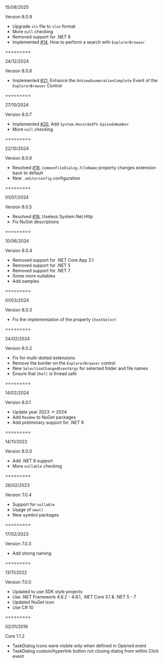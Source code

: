 15/08/2025

Version 8.0.9

- Upgrade `sln` file to `slnx` format
- More `null` checking
- Removed support for .NET 6
- Implemented [#14](https://github.com/PWagner1/Windows-API-CodePack-NET/issues/14), How to perform a search with `ExplorerBrowser`

=========

24/12/2024

Version 8.0.8
- Implemented [#21](https://github.com/PWagner1/Windows-API-CodePack-NET/issues/21), Enhance the `OnViewEnumerationComplete` Event of the `ExplorerBrowser` Control 

=========

27/10/2024

Version 8.0.7
- Implemented [#20](https://github.com/PWagner1/Windows-API-CodePack-NET/issues/20), Add `System.RecordedTV.EpisodeNumber`
- More `null` checking

=========

22/10/2024

Version 8.0.6
- Resolved [#18](https://github.com/PWagner1/Windows-API-CodePack-NET/issues/18), `CommonFileDialog.FileName` property changes extension back to default
- New `.editorconfig` configuration

=========

01/07/2024

Version 8.0.5
- Resolved [#16](https://github.com/Wagnerp/Windows-API-CodePack-NET/issues/16), Useless System.Net.Http
- Fix NuGet descriptions

=========

10/06/2024

Version 8.0.4
- Removed support for .NET Core App 3.1
- Removed support for .NET 5
- Removed support for .NET 7
- Some more nullables
- Add samples

=========

01/03/2024

Version 8.0.3
- Fix the implementation of the property `CheckSelect`

=========

24/02/2024

Version 8.0.2
- Fix for multi-dotted extensions
- Remove the border on the `ExplorerBrowser` control 
- New `SelectionChangedEventArgs` for selected folder and file names
- Ensure that `Shell` is thread safe

=========

14/02/2024

Version 8.0.1
- Update year 2023 -> 2024
- Add `Readme` to NuGet packages
- Add preliminary support for .NET 9

=========

14/11/2023

Version 8.0.0
- Add .NET 8 support
- More `nullable` checking

=========

26/02/2023

Version 7.0.4
- Support for `nullable`
- Usage of `new()`
- New symbol packages

=========

17/02/2023

Version 7.0.3
- Add strong naming

=========

13/11/2022

Version 7.0.0
- Updated to use SDK style projects
- Use .NET Framework 4.6.2 - 4.8.1, .NET Core 3.1 &  .NET 5 - 7
- Updated NuGet icon
- Use C# 10

=========

02/01/2016
 
Core 1.1.2
- TaskDialog icons were visible only when defined in Opened event
- TaskDialog custom/hyperlink button not closing dialog from within Click event
